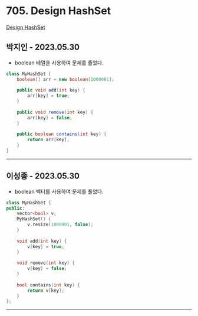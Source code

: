 # 705. Design HashSet

[Design HashSet](https://leetcode.com/problems/design-hashset/)

## 박지인 - 2023.05.30

- boolean 배열을 사용하여 문제를 풀었다.

```java
class MyHashSet {
    boolean[] arr = new boolean[1000001];
    
    public void add(int key) {
        arr[key] = true;
    }
    
    public void remove(int key) {
        arr[key] = false;
    }
    
    public boolean contains(int key) {
        return arr[key];
    }
}

```

---

## 이성종 - 2023.05.30

- boolean 벡터를 사용하여 문제를 풀었다.

```cpp
class MyHashSet {
public:
    vector<bool> v;
    MyHashSet() {
        v.resize(1000001, false);
    }
    
    void add(int key) {
        v[key] = true;
    }
    
    void remove(int key) {
        v[key] = false;
    }
    
    bool contains(int key) {
        return v[key];
    }
};

```

---

